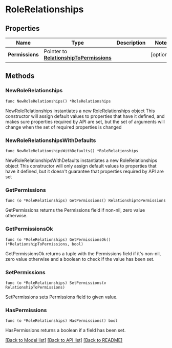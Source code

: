 # RoleRelationships

## Properties

Name | Type | Description | Notes
------------ | ------------- | ------------- | -------------
**Permissions** | Pointer to [**RelationshipToPermissions**](RelationshipToPermissions.md) |  | [optional] 

## Methods

### NewRoleRelationships

`func NewRoleRelationships() *RoleRelationships`

NewRoleRelationships instantiates a new RoleRelationships object
This constructor will assign default values to properties that have it defined,
and makes sure properties required by API are set, but the set of arguments
will change when the set of required properties is changed

### NewRoleRelationshipsWithDefaults

`func NewRoleRelationshipsWithDefaults() *RoleRelationships`

NewRoleRelationshipsWithDefaults instantiates a new RoleRelationships object
This constructor will only assign default values to properties that have it defined,
but it doesn't guarantee that properties required by API are set

### GetPermissions

`func (o *RoleRelationships) GetPermissions() RelationshipToPermissions`

GetPermissions returns the Permissions field if non-nil, zero value otherwise.

### GetPermissionsOk

`func (o *RoleRelationships) GetPermissionsOk() (*RelationshipToPermissions, bool)`

GetPermissionsOk returns a tuple with the Permissions field if it's non-nil, zero value otherwise
and a boolean to check if the value has been set.

### SetPermissions

`func (o *RoleRelationships) SetPermissions(v RelationshipToPermissions)`

SetPermissions sets Permissions field to given value.

### HasPermissions

`func (o *RoleRelationships) HasPermissions() bool`

HasPermissions returns a boolean if a field has been set.


[[Back to Model list]](../README.md#documentation-for-models) [[Back to API list]](../README.md#documentation-for-api-endpoints) [[Back to README]](../README.md)


